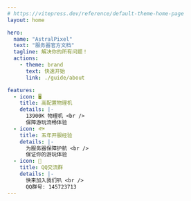 ```yaml
---
# https://vitepress.dev/reference/default-theme-home-page
layout: home

hero:
  name: "AstralPixel"
  text: "服务器官方文档"
  tagline: 解决你的所有问题！
  actions:
    - theme: brand
      text: 快速开始
      link: ./guide/about

features:
  - icon: 🖥️
    title: 高配置物理机
    details: |-
      13900K 物理机 <br />
      保障游玩流畅体验
  - icon: 🐟️
    title: 五年开服经验
    details: |-
      为服务器保障护航 <br />
      保证你的游玩体验
  - icon: 🐧
    title: QQ交流群
    details: |-
      快来加入我们叭 <br />
      QQ群号: 145723713
---
```


